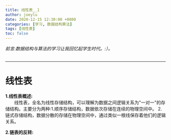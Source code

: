 ```yaml
---
title: 线性表__1
author: joeylu
date: 2020-12-15 12:30:00 +0800
categories: [学习, 数据结构算法]
tags: [线性表]
toc: false
---
```

_前言:数据结构与算法的学习让我回忆起学生时代。:）。_  
&emsp;  
- - -
# 线性表
**1.线性表概述:**  
&ensp;&ensp;&ensp;&ensp;线性表，全名为线性存储结构，可以理解为数据之间逻辑关系为"一对一"的存储结构。主要分为两种:1.顺序存储结构，数据依次存储在连续的物理空间中。 2.链式存储结构，数据分散的存储在物理空间中，通过类似一根线保存着他们的逻辑关系。    

**2.链表的反转:**  
&ensp;&ensp;&ensp;&ensp;    